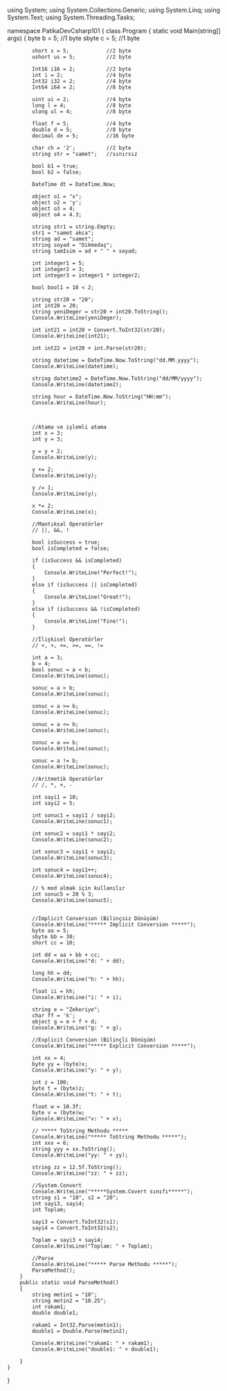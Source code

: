 using System;
using System.Collections.Generic;
using System.Linq;
using System.Text;
using System.Threading.Tasks;

namespace PatikaDevCsharp101
{
    class Program
    {
        static void Main(string[] args)
        {
            byte b = 5;             //1 byte
            sbyte c = 5;            //1 byte

            short s = 5;            //2 byte
            ushort us = 5;          //2 byte

            Int16 i16 = 2;          //2 byte
            int i = 2;              //4 byte
            Int32 i32 = 2;          //4 byte
            Int64 i64 = 2;          //8 byte

            uint ui = 2;            //4 byte
            long l = 4;             //8 byte
            ulong ul = 4;           //8 byte

            float f = 5;            //4 byte
            double d = 5;           //8 byte
            decimal de = 5;         //16 byte

            char ch = '2';          //2 byte
            string str = "samet";   //sınırsız

            bool b1 = true;
            bool b2 = false;

            DateTime dt = DateTime.Now;

            object o1 = "x";
            object o2 = 'y';
            object o3 = 4;
            object o4 = 4.3;

            string str1 = string.Empty;
            str1 = "samet akca";
            string ad = "samet";
            string soyad = "Dikmedaş";
            string tamIsim = ad + " " + soyad;

            int integer1 = 5;
            int integer2 = 3;
            int integer3 = integer1 * integer2;

            bool bool1 = 10 < 2;

            string str20 = "20";
            int int20 = 20;
            string yeniDeger = str20 + int20.ToString();
            Console.WriteLine(yeniDeger);

            int int21 = int20 + Convert.ToInt32(str20);
            Console.WriteLine(int21);

            int int22 = int20 + int.Parse(str20);

            string datetime = DateTime.Now.ToString("dd.MM.yyyy");
            Console.WriteLine(datetime);

            string datetime2 = DateTime.Now.ToString("dd/MM/yyyy");
            Console.WriteLine(datetime2);

            string hour = DateTime.Now.ToString("HH:mm");
            Console.WriteLine(hour);



            //Atama ve işlemli atama
            int x = 3;
            int y = 3;

            y = y + 2;
            Console.WriteLine(y);

            y += 2;
            Console.WriteLine(y);

            y /= 1;
            Console.WriteLine(y);

            x *= 2;
            Console.WriteLine(x);

            //Mantıksal Operatörler
            // ||, &&, !

            bool isSuccess = true;
            bool isCompleted = false;

            if (isSuccess && isCompleted)
            {
                Console.WriteLine("Perfect!");
            }
            else if (isSuccess || isCompleted)
            {
                Console.WriteLine("Great!");
            }
            else if (isSuccess && !isCompleted)
            {
                Console.WriteLine("Fine!");
            }

            //İlişkisel Operatörler
            // <, >, <=, >=, ==, !=

            int a = 3;
            b = 4;
            bool sonuc = a < b;
            Console.WriteLine(sonuc);

            sonuc = a > b;
            Console.WriteLine(sonuc);

            sonuc = a >= b;
            Console.WriteLine(sonuc);

            sonuc = a <= b;
            Console.WriteLine(sonuc);

            sonuc = a == b;
            Console.WriteLine(sonuc);

            sonuc = a != b;
            Console.WriteLine(sonuc);

            //Aritmetik Operatörler
            // /, *, +, -

            int sayi1 = 10;
            int sayi2 = 5;

            int sonuc1 = sayi1 / sayi2;
            Console.WriteLine(sonuc1);

            int sonuc2 = sayi1 * sayi2;
            Console.WriteLine(sonuc2);

            int sonuc3 = sayi1 + sayi2;
            Console.WriteLine(sonuc3);

            int sonuc4 = sayi1++;
            Console.WriteLine(sonuc4);

            // % mod almak için kullanılır
            int sonuc5 = 20 % 3;
            Console.WriteLine(sonuc5);


            //Implicit Conversion (Bilinçsiz Dönüşüm)
            Console.WriteLine("***** Implicit Conversion *****");
            byte aa = 5;
            sbyte bb = 30;
            short cc = 10;

            int dd = aa + bb + cc;
            Console.WriteLine("d: " + dd);

            long hh = dd;
            Console.WriteLine("h: " + hh);

            float ii = hh;
            Console.WriteLine("i: " + i);

            string e = "Zekeriye";
            char ff = 'k';
            object g = e + f + d;
            Console.WriteLine("g: " + g);

            //Explicit Conversion (Bilinçli Dönüşüm)
            Console.WriteLine("***** Explicit Conversion *****");

            int xx = 4;
            byte yy = (byte)x;
            Console.WriteLine("y: " + y);

            int z = 100;
            byte t = (byte)z;
            Console.WriteLine("t: " + t);

            float w = 10.3f;
            byte v = (byte)w;
            Console.WriteLine("v: " + v);

            // ***** ToString Methodu *****
            Console.WriteLine("***** ToString Methodu *****");
            int xxx = 6;
            string yyy = xx.ToString();
            Console.WriteLine("yy: " + yy);

            string zz = 12.5f.ToString();
            Console.WriteLine("zz: " + zz);

            //System.Convert
            Console.WriteLine("*****System.Covert sınıfı*****");
            string s1 = "10", s2 = "20";
            int sayi3, sayi4;
            int Toplam;

            sayi3 = Convert.ToInt32(s1);
            sayi4 = Convert.ToInt32(s2);

            Toplam = sayi3 + sayi4;
            Console.WriteLine("Toplam: " + Toplam);

            //Parse
            Console.WriteLine("***** Parse Methodu *****");
            ParseMethod();
        }
        public static void ParseMethod()
        {
            string metin1 = "10";
            string metin2 = "10.25";
            int rakam1;
            double double1;

            rakam1 = Int32.Parse(metin1);
            double1 = Double.Parse(metin2);

            Console.WriteLine("rakam1: " + rakam1);
            Console.WriteLine("double1: " + double1);

        }
    }
}